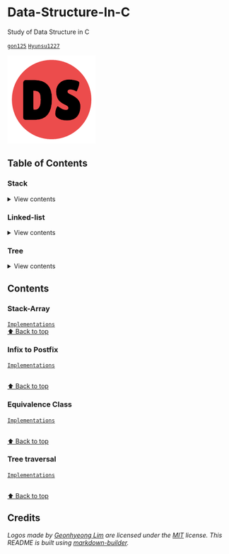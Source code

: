 # Data-Structure-In-C
Study of Data Structure in C

[`gon125`](https://github.com/gon125) [`Hyunsu1227`](https://github.com/Hyunsu1227)

[![Logo](/logo.png)](https://github.com/gon125/Data-Structure-In-C/)

## Table of Contents

### Stack

<details>
<summary>View contents</summary>

* [`Stack-Array`](#stack-array)
* [`Infix to Postfix`](#infix-to-postfix)

</details>

### Linked-list

<details>
<summary>View contents</summary>

* [`Equivalence Class`](#equivalence-class)

</details>

### Tree

<details>
<summary>View contents</summary>

* [`Tree traversal`](#tree-traversal)

</details>

## Contents

### Stack-Array
[`Implementations`](https://github.com/gon125/Data-Structure-In-C/tree/master/source/stack/stack-array)
<br>[⬆ Back to top](#Table-of-contents)

### Infix to Postfix
[`Implementations`](https://github.com/gon125/Data-Structure-In-C/tree/master/source/stack/infix_to_postfix)

<br>[⬆ Back to top](#Table-of-contents)

### Equivalence Class
[`Implementations`](https://github.com/gon125/Data-Structure-In-C/tree/master/source/linked-list/equivalence-class)

<br>[⬆ Back to top](#Table-of-contents)

### Tree traversal
[`Implementations`](https://github.com/gon125/Data-Structure-In-C/tree/master/source/tree/binary-tree-traversal)

<br>[⬆ Back to top](#Table-of-contents)

## Credits

*Logos made by [Geonhyeong Lim](https://github.com/gon125) are licensed under the [MIT](https://opensource.org/licenses/MIT) license.*
*This README is built using [markdown-builder](https://github.com/30-seconds/markdown-builder).*
